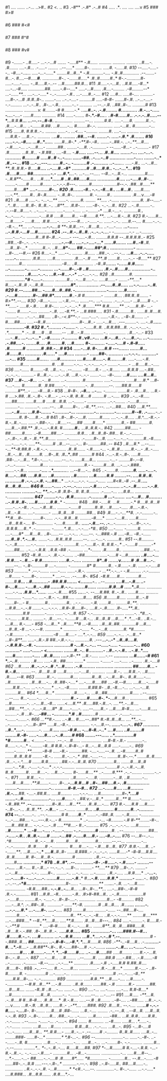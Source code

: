 #1 *....*
......
..-...
..>#..
#2 <.
..
#3 .-#**
.-.#*
.-..#
#4 .....
.***.
..*..
..*..
....v
#5 ###
#>#
###
#6 ###
#<#
###
#7 ###
#^#
###
#8 ###
#v#
###
#9 -*.......-
..#*.....-
...-.-...#
...*.*.*..
-*.....#**
-.#.*.....
..........
..........
......*...
..#...*.-.
.#..*.....
....-.#...
.-...*..-*
..*....*..
..--.....*
.......#-.
....*..*..
....***.#.
-......#*.
#10 -*-.....-.....*--..
-#...*.*-..**.**...
....*.-...-.*.....*
.....*...#..*.#...*
-.#...........-....
-.#..#.............
.--*.......-#..*.-.
#....--#.....**#**.
....*..*.......#-..
-..*...*..#*..*...*
.#..#.......*.#*..*
#-.-......*.*....#-
.....-.....-.....*.
-*.*.#.....#*.-..--
...#........##.#...
#11 .*#.....-.-...#..
..#.#.....-*#...*
....-.*.*.-#.....
*.............##.
......-.#--*....*
.....-...#.*.....
*.#....-.........
.-*#.........-*-*
...-...*...**..*.
....-*...*-.....*
-..-........-.#..
...-.....#..-....
#12 .*..***.#...
.*....#-....
..........-*
....#-.-...#
.#.#*.*.#-..
.......-....
..-..-....*-
...*.......#
.....*-*#-#-
.......#-.#.
..-...-....-
-.-.........
...-..-..#..
.#-..*.-.#..
........-..-
...*.*......
...-*-..-.#.
..##..#*-...
..*........#
#13 ..............
.*..........v.
#...*....*.*-#
#...*.*....-.*
..**..*.#.*.-.
*.*-.#........
*#.*..........
.#*.-...-.....
-..*.**.-....-
......#....*..
..*...*......*
#14 .*.....-..*.....
#**-.*.-#...**..
..**#-#......#..
.-.-.-..#.....--
*...**#.#.**#...
.*..--.-*-..#-#.
..**............
........*.--..*.
*..*.....*.#.#..
*.....-..*...#.*
.........*#..-..
.#.*...-...*#...
..-.......#.#*#.
...#......*-...*
#*........#*-.-.
.*.......*.*.*..
*....*.-..*.#.*.
#...........-...
#15 ...*..*.#.
#.#.#..-..
.....*....
.....*.-..
*...*<....
-.........
........#.
....-*....
.....*....
...*......
....#.#.-*
....#..-..
..........
..**..#.*.
*......*..
.##...--#.
......*.-.
.....-.#.*
.#....*...
#16 .....-.-..-#....
...#*..*.....**.
......#.*.*.#-.*
*.-**.#*-.-*#..*
.......-.*.##.-.
..-..**....#....
.-*.#*.....-..*.
..-***....#....-
.....*....*#*#..
......*..-....#.
*.-.........*..-
--......-#.*.*.-
..-...*.....*.-*
#17 .#.........
...#..#.*..
-*.#.##.*..
....*-#....
-**.#..*...
.....--.*..
.#..#*....*
.......-...
....-*...-.
...........
#.......*.#
.*....#..#*
*-..-....*.
......-##*.
.-....-..*#
...........
.....-.....
.......-..*
.#.*.*--...
#18 ...-...---...
.....#.*.*-..
-........*.*#
.-......*....
.*.-.....**..
*...*..-.#*..
...-.*.*.#...
**..#..*#.#.-
#...**..#....
..-....#..-#*
....*......#*
..#....#.#.*.
-..*.-...*...
#19 .#.**..**..#.*.*...
#*#............-.*-
.*...#*.*.**.*..-*.
..*.*-.*...--....*.
*--#...-.*..*#.-...
.............#.....
-..#.#**-......*#..
...#..**...*......#
*..#..##.....#.....
.............#*....
...-....#..#**-*...
........-.*...*...#
..*......#...*...*.
.*..-*.-.*-.#---..*
........#....*.....
........*..#--*.-*.
.##*.*..#..*...*.**
.......#*..*..**.#*
....-........#*-...
#20 .#...*....-#..
-.-*..-#...#..
...#..*.#**.*.
..*...#*..*...
*.*...*-.**..*
*...*.*...#.*.
.#-.#*........
*-*.*.#..*#-..
*...........#.
-....*....#*..
..............
.#....v.....-#
#21 .*.#.....#
.*..*..-..
-...-...**
...*..*.-.
........#.
*..*......
**...*.*.*
*.-*......
*....*....
......*.#.
.#--.....-
..^...#...
....#..#-.
#..#..-*..
..*#**....
.#.#-...*.
.....*-#-.
-..-...#..
#22 ...-..#.........-..
.-*.--#...#.....*-.
..-*..*...-..*.....
....*.-......-.....
.***.*.-*........-*
..*.*.#*.-*.*..*.-.
.*...*......*.#.**.
-.**..-.....*.-.*.*
.......*...-....#.#
....*.#.*......#...
*--#...*....#.**.*.
...-*.*.*..#.-...#.
#23 #.-...*...#...
....#*.......-
*.....*#.....*
.#*.#....*..-.
.....-.---#...
..-......-.*..
..*....-..-*..
.....#.--....*
#*......-..-..
.-#.-...**....
..*.-***..*...
...-.-.**..*.#
**-.#.*#...--.
..#.*...#.*.*.
..*-....-.....
.**..-.*.*....
..-.#.#.-...*#
...#.......*..
#24 .--..*#.-..#..#.
.-..-..-.*..**.-
-............-.-
.*..-.....*.*...
......-....-...*
.*....*..#..*.*#
#-.#...-.......-
---..*...-.#..*.
....*..*...#.#.#
--..#*.#*.#.#..-
#25 *..##...-*#-..-*.
..-.-.....*.*....
..*...**..-.--#..
....-..-....-...*
.*....*.#......*.
....*#..-#**..#*.
...*.#...*#-*...*
...*........#..-.
..*#...**.#*-....
##.-......##^.#..
................-
..**..*..*.......
...#-...*.--#*.--
#26 #....-...*
.....-*-..
....*...*.
*.#*......
..*##.*.-.
..--.-*...
.**.*.#...
.-..-.....
...*...-..
....**....
.#*.#.....
....#.*...
*.........
.#....-..#
.....**..#
.......#..
..*..*-..-
-*#.....**
#27 ......*.....#..*.
.................
*.*.........-#...
.*.#.............
.-*#..#**...*....
-...*...#.#......
..-*..........-..
.....-.*..*......
...-......*#-..-#
*..#.*......*...*
.#.-..*#*.....#..
....*.........-..
*.*...*.*........
*..#.....-.*.-*..
...#.--#...*-*.-*
...**-.*...-.-...
#28 .*.#............#.
..................
....**..........*#
-.....-.**........
.**.**.......#..*.
.-.*.*..#.....-...
.***....#......*-*
.......*-**..*...*
*#...*.*.*-..#*..#
.-...#..#........*
......**......#*..
.**.....**........
.*--.....#..#.....
*...-.-......-..#.
#29 #.--......##.*..
-.....#...#..##.
-.......*.......
......*.-.*.....
....#*...*..*..*
.-....#.........
.#-...##.#*.....
.....#**.*.*-.*#
#...*..........-
.....*.*..*#....
.##.#..*#.......
-#*>**.*.-*-....
#30 .-#....-......
...-.#..--.*..
.*....*..-*-..
...-.*......*.
.-...*.-.....-
*..*.#.....*.#
*-..-**......-
.*....*#.-.#..
....#.*#-...*.
....-..-...-.*
*.*#.......***
#.#*........**
.*.-.....#..#-
*...--*.......
#.......-.....
.........-..#.
.*...-#.**..*-
..*.#.###.....
#31 -.#..........#.*.
......#..#*....#.
.*........*-*....
..-...-...##.....
.*.#-..-<.#**-*.-
....*..-..*.*.-*.
...*...-*.*#*.-..
.*.-#-*.#.*......
..-*#.....##.....
*.....*--#..#....
.*...*...*.......
.....*..#-...#..-
*...*..-*...#....
.-*--.*........-.
....-.*.#.**.....
......*.......-#.
#32 #*.*.^.........
.*-......***.-.
...-......#..#.
..#.#.##..**.#.
.-...-.-....-..
.*...........**
.*-...*#.*....#
...#........*--
...#...-.#.....
..*........*-..
.....*......*..
*.*.#...-*..*.-
#33 ....-..**#*..
...-*...-...*
*..-*#.......
.-.......*..*
#..v#..-*...*
...#.-.*..#..
*.-....#..-..
...-.........
.-.##.*...*-.
.......*#....
.#.....*...#.
...#....*...*
#-....*......
-.....-....#*
*-*.#-#.*....
.#...*......#
.*.*........#
.#*#*.-...*#*
#34 .....-...#.
#-.....#.*#
---.....*..
.......#...
.#......#..
...........
*.#.....*.*
....#....*.
*.......*.-
*......##-.
..........*
...-.-.-..*
..........-
.*.*.*-...*
#35 .....*..#...*..**..
...**..#...........
..*..#.....#.....-.
#.*...**....**.#**.
.....-*...*.*.-.#*.
.......*.....#.....
.................#.
...#........-.-..*.
**-*.*.-.-.....-..-
......*.*.-.......-
...#.....#...-.....
#36 ..*..-......
#........-#.
*..#*...-...
.-*-........
-*#......#.-
...-.#......
.*....#.#.#*
....-.##.*.*
.*-*..-..-..
..........-*
#...*#*..-..
...-..-*.*#.
..*.#.-..-.-
.......-....
-*#-*......*
..**.#.*....
....#...#.*.
#37 ...#-.*..*-#..**.
...*-...#...*....
...-*.....*......
.#*..............
.....*-..........
......#*....*.#.*
...*#--....-.....
#...*.....*...*#.
.#.##....*...*-..
......*......*.-.
.#............--.
.....##.#..*....#
..........#**...-
.*....-#....#.*-*
#38 *...#-#*-.
**.-#*...*
..-...***.
-.........
.......#.-
.#....#...
.**..#.*-#
....>.##.*
.#..-..#-.
-*.*#....-
..*--.-.#.
#..#.*...#
.........#
...-*.....
#39 ..-.*..-#.**....
...*.*.##....*..
......#..*.*.*.#
.....#.*..#*.#*.
...-.....***...-
...*............
..-.-*....*..*..
.-.....#...*....
.....*.....*-...
...*....*...-*.*
..**..**..-*-..*
..#........#*-..
..-#..**.*.-*--.
...-*.*..##..*..
#40 ....#*.**.....*.
....**.-..#.....
...#.*#-.......*
-..........-.*..
.........*...-..
..........-.*.*.
.......#**-**-#.
.-...**..*.-.*.-
..*.*.......*.#.
#-....*.#..-...#
#41 ..#-...#-.-....#.
.........#.....*.
....-..-..#*.....
..#.^....-#.-*.-*
***#.-..#..-.....
......-.##-*.-...
..#.....--.....##
..*.....#*......*
.........*...#..-
*##.....*......#.
..*...#...-.##.**
.#..-...*.-.#.*#.
#.....**....#.**.
.*.*.#.*.#.#.-..*
#42 .........##....*.*.
-##.........#......
..-#........##....-
*....*....*..#.#...
..#...*#..#-.##*...
#.-*...-...*.....*.
..-..*#-..*-.*.#..-
.#..**.*.*#*.*.....
........-.........*
.-.......#*-*..*.#.
.....-....-...-....
....*...#..-#......
....*.*-*.....-..-.
.....**-...*......#
..#...--.....-*..*.
#-..........##..*--
#43 ..#*...*.#*.*
.*..*--*.....
-...**-#.##.#
.-*.#*.-..-.*
.............
.*#..#.......
-.#......-...
-*..*#*..#...
*.....#.-...-
*.*#..*-.....
..*#..-...#..
*.#........#.
.*..#*-.*.#.*
.#**..*.**.##
......*....*#
#44 .-...-*.#.-..#-.
.*....#..*....*.
.##-...-...#.*..
**.#-.-.....-..*
.....*.--*...-..
.....#....#*..*.
..........-...-*
.........#-.--#.
..-...-....*....
-.........#..*..
.......*........
............#.*-
-........#....#.
...-....-.*###..
.......-.-*.#...
.........-**....
..*.........**..
...--#...*.-...*
#45 ..*-.....*..#.
..**.....*..#.
*....*.-....-.
#*....-...*##.
...*.#.#..*..*
..#...........
.*.#.*....*...
...#.......#.#
*.*.......--*.
*....#.#*.*.#.
...*........*#
.-.-.*..-*.#*.
*-...##.***..*
...-.-....-.-.
-......-......
.....#<#.*.*-#
.--..#..**.*..
#...#..#......
#46 #......-.....
.-.--..-.*...
.....-.#*....
..-....*...*.
..-.*.-..#...
..*..-*.-.#*.
*....*.......
.........-...
**..-..*-**.#
*.*#*.#-...#.
#..#.*.......
.-......*-...
..*..*#.#*...
.......*.....
-.*....*...*.
...**..*.....
#47 ........-.-..
.#.#.........
.-.*........#
*...-.......*
.*...-.*..#..
.#.*.......*.
..-.#.#..#-*.
....*#..*.*..
*...#*.#.**.*
-.*.......*..
#48 ...##.-.*.*..*.#.
...#.*........-.*
#....#*.*.#...*#*
......-...-*.-#..
.-.....-.#...#...
.........-......#
.........*.#..#..
..#....*..-*.....
.#.*...***-.#.-.*
..#..*.-.*#..*...
....-...........-
..*...#*..#.*...#
...*...*...##.*..
#49 .#....-..-*...**#.
.-*.-...*......-..
**.#.*...#-.......
*......#-.*.*..*..
.*-.-...*#.#*...#.
.......*..-#.....*
.......-..*..#...*
**.....*#*.......*
..**.#...#.#.-....
***#-.............
-.....#........#..
***.....-.#...--.*
.-**...-.*........
.*.-.*..#-..-*.-..
*.#.#.#..*.*..#..*
.-.*.*......*....*
-..*.....*.*..#...
..**-.-....-*#**..
#50 ....-....*..
-.........#.
...*........
....-.....#*
....#....#..
..#-......--
*.*...-.-...
.*-.....--.*
-...###.-.*#
..*..*.-#...
-#..-....*..
**....*#.*.#
.*.-...#.**.
...*....-...
.#.#*..**#.#
........--..
..*..-....-.
.........#..
#51 --.#..........
-..-.*.#......
....-.-.......
..*........-..
....*..**...#.
.*..-.....#.-.
#..*#**.#.-..*
..-**..**....#
.....**.....-*
..*.....##....
..-.*...-.#.#.
**.*.*#.#.-##*
.-......*...*.
...*-.....**..
.*#........#..
...........*..
...##*...-.*..
*...........*.
#52 -#*..#...*...-*.
.#.-..*-......*.
..-##...........
..*...*.-.....#*
-...#......**...
**..#....*-.*.*.
.#.#....-..#...-
#*.#.*..........
*.....#..-*.....
..*........#*..#
.......v.......#
.**#...#...-.**.
.***......-*-...
-..#-..........#
....-......*..*.
-.............#*
#.........*.#.*.
-*.#.*.....-..#.
......-.-.*....#
#53 ........*...*
.--.*-.......
......-*.....
......-*.#.-.
..*......*..-
...**.-.-...-
-.#.....*....
.-.-.........
...#......*.*
*-......#-..*
.*.*........*
*...*.--.*...
.--*....*.#-.
#54 .-#.#......#....
.....*.....#....
.......#.**#.*..
..#..........*.-
.##.#.#...*.*...
<........*-***..
.*.--*.......**.
.*...#.*..-.#...
..-#*-...#....*.
-....#..*-*..#*#
....*...#.*-.-..
.....*..#....*..
..*......#.#...#
.....*..**#.....
.*..*..*..*.....
*...*...-.-.**..
.#.#...*.....**.
.....*-..#..*...
#55 **...**...-.
--*....#.##.
#*..*-..#*..
......#.....
.....*...*..
-...........
-....*..-...
....-..*#.-.
*-...##.....
......#.....
#56 .#.....*...#*.....
.***......#...-.#*
.*..*..*..#-.*..*-
*#.............#..
...*..*.......#..*
..-.-.*.......-.#.
.***...*..*.#*..*.
*.........#..**..*
...*...*.......*..
*...#.#....*-..-.#
.......-....-.-.-.
..#.#*-.#.....#-..
....#..-..#*......
*.*#-.....**..#..*
.............*.#.#
...........-......
......-..-...***#.
#57 -.-.......
......*...
.**...*...
.......*-.
.*#...-**.
*-.-*.....
*...#.#...
........-.
.#....--..
-.......#*
.*..#.-...
.#...#..*#
...#.....*
.*....-#..
..#.-..**.
*....#....
#.*-.....-
#58 -**....#...**
..*#......**#
*...-*#......
*..#...#..##.
..........*.#
..****.#.*...
*...#..#..-*#
...*-.-.-*-#.
............*
....*.*......
*.-.***.....*
*-.**..-...#.
...........#.
*#**.........
.-.#.........
*..-........*
.....*.....-#
....*.#.....-
....*..-.-...
#59 ......-.**.-...
*.***-...#*...*
...#-*.#**...*.
.*..*..-..#.-.#
##..-.#.-*.-...
.......*.*...#.
.*---.**..-..-*
**.*.#..#....#.
.-.*#.#.#-..-#.
*-...*.........
.*.*.*........#
*-..*.#.-..-...
--..*.*..-.....
-.........-.*..
#60 ........*..*-
.....-......-
<.........*..
.......#..-..
#..........*-
..#.*.-.-.#..
..-.#.*.*....
.**....#.....
......-.*...*
..#..#*...*..
....-.**#-.**
..*.#*.-.....
*....*.-*.*--
**...*.......
...#....*..-#
#61 *..-.**.#.
*.*.......
*.*.#.....
.....-.#..
*#*#......
.*...*...*
..........
-..*.....-
....-.....
..-.......
.#..-....#
#62 ...#...*.**..
.#..-..-.-..#
.^...#.*.....
.-.#.........
*............
..........*..
##......#.*..
-#.*-.#.*.**.
*........-*-.
.#....*#*...#
.....#.*.*...
....-...*.#..
.....*.*...*.
......#.-.*.*
....#.#*..*-.
*..***#......
.#......*--#.
#63 ...**......#..*-..
..*...*.*....#....
.......*...#...#*.
..-*...#..*.*.#-..
#..#.*.*....*-....
..#*..............
..#...*#..*..*-...
*.#.*.#*#-*.-....*
....-.....#.....##
....-**#.*--#.....
...*.#....-......#
......#.#...-...*.
*..*.-.-.-*......*
...-*...-#......*.
....*...#.##***.#-
..#..-#**....-..*.
..*.*-....-*..*.#.
*....*...*...#....
#64 *...**..*.*#...*
....*..*...**...
..#*.*.....*-...
...#...##.......
..........#.....
..--.*...***....
.*..-*-....***.*
#...-.*.....-...
.*.-.......*.*..
..*....*.**#*..-
.....#*......#-.
*-...**#....#...
.*...........*..
#65 ...#............-.
..-..*.*.#...-#...
..*..*..<...*.#.**
.#.....##.-.#...-.
....**..*-...#....
...##...*.**...*-.
.-....-*.#....*.#*
.#..*....-...*..-.
...*..--......#..-
...#.*....#-#.*...
...-....*.#...**..
.**....*...*.-.*.#
.*..#-...**.-##...
-.*...*.*..*...*.#
..#......**.*.*..#
..*.*......*.*...-
.-......-*........
-.......-.......-.
#66 ...**#*.-*.....
..-.***#***..*.
#.....*--..#*#*
#.-#..#*...#...
....**...-....*
..-*.......*...
..-....#-*.#***
.....#...-#.-..
.........*.....
-.-....*#.--**.
...*...-....-..
#67 ..*..*......*.
..#..*....-.**
.....*..*...-.
.....#.**..*..
....*.-#.#.*..
-...#-#.*.-..*
..**..**#.....
..#*....*....#
....*....#.-#-
.....-....#...
..-..#......#*
#68 .*......---...*..
..*.............#
*#.........#**...
<........-.......
.--..-...*#......
....*............
....*#-#*.*-*.#.-
............-*..*
#.*.....-..-.*..*
-...*......-#...#
#.#..-..#-*#-...-
#...*-...#...#*.#
.....-.......-.*.
#69 ..*.....-....*.*..
*.**.*........-#-#
**.**....-#***.**-
..**......*..#*#*.
-*....-.....--..#.
...-#........#*..#
.*......#..#..*#.#
....*..*..-#*.-.*.
......#..-...-*..*
.*##..-*.....--...
........#..#-.--.*
..*.....#..#......
.#...-..-.*^.....#
.......#.#........
*..##*.-.-...#..#.
#70 ...*..........#...
...*.*...#....#..#
......-..*.*.**#..
.-..*...-..*-....*
.-.-.-..*...*.....
.........*.......*
....**..-........#
.-..***-.#..-...#.
#..*#..........#*.
.....#***.*...-..*
...#..*..-....*..*
#*-..*....#...*.**
.*.*-.......#*.***
.*-..-*.***.......
*........*.-..--..
#71 .*.....#.*#....-...
...................
..#........-.....#.
.*..........-.*..#.
..#..........-*.*..
....*..#....#...*..
.**.#.......-....*.
.#-...**-...#.#...#
..#-*...##*....#.-.
.#......*..........
.*.*......-........
.*..*.....*....*-..
.........#-#.--#...
#72 ...-.*.....#....
...*#*.*........
.#.-.*..**.*##*.
-....*-.##.#.*..
.....#....*.....
*..*...-.-.-....
...#...........*
.....#**-.*....#
.......-..#.....
............-...
....#..**..*..-.
..##.v.-*...#..*
.....*....#...**
#.......-.......
.*--*.#*.*.##.**
.**--.........**
.*..*..*#*-.#...
.*..#.*..**.....
.#..*#.*...-....
#73 *#.-.....*#.#
*....#....*..
-..#-...-.*..
.*#..#..**..*
.**-.#.**.*.-
.*...-.......
.......#**...
..#..........
#........*.#.
.-..........*
#74 --.**..-......*-..
..--.-...........#
#...*....**.#**..*
.......-..-##..*#.
*.....-..#...*....
-......*.*........
-..*.-...*..##....
*-....---.#.*-...-
#.*..............*
..-.*.....*...-...
-*#..*.....*...-.#
#-**...*.....-#-..
.....#*...##.#....
-.-..-*...*.-*.*.#
*..*.*.*.**#..*..-
#..*-*.*.....*....
#75 .-...-..*-.-...
.*...#.........
.**.#.........*
..*.-#....-....
.-.....-*......
-..-..........#
...*.*..**...#.
*..--......*...
..........##...
.**-.....*-.#..
.#..#.-.*..*..#
.....*.-*..*.##
.-.....#....#.-
....-#..-....**
#76 *--...#-*-..-*...
.^#..............
....*#..-.-....#.
........#.....#..
*..........*.#...
.......--.--..*.*
......*......-...
.-*..-........*..
.#..*#.*....*..*#
*.-..........*...
#....*.#....-....
-.#..*..*#..*.#..
#77 .#.#.-..*..*.*#.
..--...*....**..
.*..#.....-**..*
.*...#.***.#..#-
*......#.*###..-
.-...-.***.**-.*
.....*.#....*.-*
-#-#....#.#..*..
.#..#.........#.
#-....#...*#.*-.
............*.*#
..........*.*..*
.*.#..--*...-...
........-..*.-..
..-.....*.*.....
....*...#**...*.
*.........*..*.*
#78 *..*#..#*.
*.*--.....
.......-#-
.-#.....-.
-.#......-
........--
*.-...*.**
...#.-....
#..-.#...-
-*-.-...-.
*....#-...
.........-
**...*..**
#79 ...#*-*.*.-.
...*.*.*...-
...-...#....
......-.*-..
......#-*.*.
........-.*.
...-..-.....
...-........
..#.*.-.....
...#.#.....*
..-***...*-.
....-.....#-
-....-....-.
.......#....
....-.#**..*
#.**..-*.#.*
...*.*.#.#.*
...*......-*
....**..*-..
#80 ..-..-*-.**.-*#...
..............**..
........#-..*...*.
-..........*....**
...***...**.-..#*.
...-..*..#....*..*
.....*...*........
-*#.#.....*#*#.**.
-.-.#..-..**..#...
...#-..#-...**..*.
....-.*..##-..-#-#
.#.-.-..........*.
#81 ...#.#...-#*..
........-*.#..
.#>#-#*#...#..
..-..#*.......
....*.....*..#
..-.....#...*.
..*....*..#.-.
-..*..*.-***..
.*#-.#-.*...-.
............*.
...*.....#...-
-#....*....*..
#82 .....-...#.^.
.*-..##-..#..
......*.....-
*......**.-#.
.....*......#
..#*.*..#....
.#.*.*.**....
..*.*...*.-*.
...-.-....#.*
*...-*....#-.
....-**.*....
#83 .*...*....#..*....
...*.*.....-......
*--..##....#-....*
.....*....#.....-.
......*....-*.....
*-.............#..
**..-...-..-#..*..
..#.-.-.-.*.....**
.*.......#*....***
...-*....##*#....*
--#.*.**....*.#...
..*...**.#......*.
.#...#.*...#---...
#84 .....-.........-.
#.....#.--..-**.#
..........*.....*
....-#-#*..*.....
*#.-...-.....#...
*....*...#**...#.
.#....##*#.....#.
..#....#*.-.-.##.
.#*-...*#..#*..-.
.**....*#.#.....*
#85 .............-...
....#*##.#--#..*.
.#......*#.-..-*.
....#.*..*.....*.
...-...#.#......*
...#..*....-.-..#
*.--.**..***.....
...............*#
--.###*..#.*..**.
*##.*.*....*..*..
..-.#*-#-...-#.*.
*..**..#*......#.
#86 .-**-..-#*....#..
.-.**.........-#.
..*.-**#*.*...*-*
...#*.##**-.#*-..
#.*-.....##-....#
.-*..-*.....*.**.
..*...*..-*..#...
...-......-......
..........*#.*..*
..#.......-....*.
*...-#......#....
..-....#.....**##
*.*..*..#........
.....#*.-.-*...#.
#-*..-..#.*....-.
#87 ....-....#...
...*#........
..--.......#.
.*....*.##.*#
.*....-.##...
.-.#.......-#
..-.......*..
.-..*.*......
-#.*--*..*...
..*-.*-....**
.*.......*...
.#.*.*....-.#
.*.-.....*#.#
#.*##.*.#....
.#..*...*#-..
#88 .**-.**..-*--.....
#...-...*...#..*..
...*........*...-*
.#.*-*...*.*#....*
*.........#.-....-
..*#*-#.........#.
-*...............#
...*-.....*..-.*..
..*.............*-
.........*.......#
.*--..-.....-#..**
......#.#...#-....
-..*-...*.........
#89 .........*...*.
.*..*..#*.#..**
...#....*.-....
...#.......*-*.
-*.............
--#.#...#.*..**
..*.-.#........
.*.#..#.*......
......##.*.-*.#
....*.*.....#.-
..........*.##.
...#*....#*....
...*...*.-#..*#
..*#*....-.*...
***...*...*-...
#90 ...*.-*..*.
....-......
....-*.*...
#.#-#.*...*
...#.......
...*.......
....#..*.#.
........-..
-.......-..
.....-*-...
...*-....--
#91 ....#..*...
*-**...*.#.
.-..#....#*
#...#-#....
.#..#.....*
.#.*-.#....
...*..-*-.#
..#........
..*-#*-....
..-*##.....
...#..-..-.
....v......
...*#.-.#.*
*..#..#*...
....*.#.*.-
..*-**....*
*.*...##*#.
#92 .#....*#*..
-*-*.-..*..
.*....**..#
-.-.-#.....
-....**#-*.
**#-.......
...*.#....#
.##-....*..
...#..-....
.....*.*..*
.*-..--..#.
..--#*...#.
.*...#...#.
-.-*..**#*.
#93 .-..*#*-*..
......*#...
.##...-..*.
..-.**.....
....#.*....
.....-##...
...#..#.#..
.....#.#.*.
.-.-.......
..--.......
-......-...
.-.**....-.
#94 .*.***.....
#..........
...-#......
.....#**...
.*......-..
.-.-.......
.**..*.....
...*.#.....
..#...*...*
.....*..*..
#.#..*.#...
*.-..-.....
...*#...-.*
#95 -...#-.*...*#
.*-...-......
.....#...#...
**.*.#.#....-
.....#..-...-
.--.....*..*#
.-....*.*....
#..#..#......
....*#..-*...
...*.....###-
......#-.*..*
............*
*.**#-...-.*.
#96 --....*........
......**...-...
*......-..-#-.*
..--......-..#.
#......*.*.....
.*..#..*..*-...
.*........-....
.*....#*...-...
...-........#-.
-.-.......*...*
*.......*.*#...
*.-.--....*.*..
...*...*...*...
*-..-..#..-....
#.....#.....##.
#97 *-...#...**...*..#*
*#*.-**..*..-.#.*#.
-...-**#.*-..#..-..
-..-.....-.*#.....-
*....*...**....#...
.-#...-....*.......
...............-...
.....#...*.#--.*..*
...*.-......-...**-
##..*....-..-.*...#
.#...*..*..#*......
*#.........**..*...
-*........*...#.*..
--.#*...-*....*..-#
......##-*..-*..#.#
.....---.*-.*#*-..*
.....*......-.--.-.
#98 ..*-.#-..*...#.*.
*##....#......-..
...*..*......*...
..*#.-..*-.-..#*.
-...#..*........*
*<#.**.-*....--*.
..............-..
*#-..*-*..*.*..*.
.*..-.*-.*.*...**
....*#.#***##*...
.#...#*.#...*....
*.#.*#...*.*.-...

